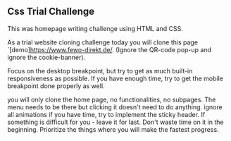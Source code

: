 ## Css Trial Challenge
 
This was homepage writing challenge using HTML and CSS.

As a trial website cloning challenge today you will clone this page `[demo]https://www.fewo-direkt.de/. (Ignore the QR-code pop-up and ignore the cookie-banner). 

Focus on the desktop breakpoint, but try to get as much built-in responsiveness as possible. If you have enough time, try to get the mobile breakpoint done properly as well.

you will only clone the home page, no functionalities, no subpages. The menu needs to be there but clicking it doesn't need to do anything.
ignore all animations
if you have time, try to implement the sticky header.
If something is difficult for you - leave it for last. Don't waste time on it in the beginning.
Prioritize the things where you will make the fastest progress.

